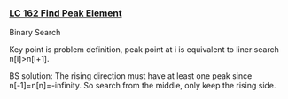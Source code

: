 ### [LC 162 Find Peak Element](https://cspiration.com/leetcodeClassification#10311)

Binary Search

Key point is problem definition, peak point at i is equivalent to liner search n[i]>n[i+1].

BS solution:
The rising direction must have at least one peak since n[-1]=n[n]=-infinity. So search from the middle, only keep the rising side.
